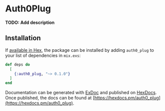 # Auth0Plug

**TODO: Add description**

## Installation

If [available in Hex](https://hex.pm/docs/publish), the package can be installed
by adding `auth0_plug` to your list of dependencies in `mix.exs`:

```elixir
def deps do
  [
    {:auth0_plug, "~> 0.1.0"}
  ]
end
```

Documentation can be generated with [ExDoc](https://github.com/elixir-lang/ex_doc)
and published on [HexDocs](https://hexdocs.pm). Once published, the docs can
be found at [https://hexdocs.pm/auth0_plug](https://hexdocs.pm/auth0_plug).

